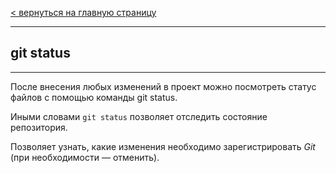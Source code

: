 [< вернуться на главную страницу](./readme.md)

---

## git status 

---

После внесения любых изменений в проект можно посмотреть статус файлов с помощью команды git status. 

Иными словами `git status` позволяет отследить состояние репозитория. 

Позволяет узнать, какие изменения необходимо зарегистрировать _Git_ (при необходимости — отменить).
